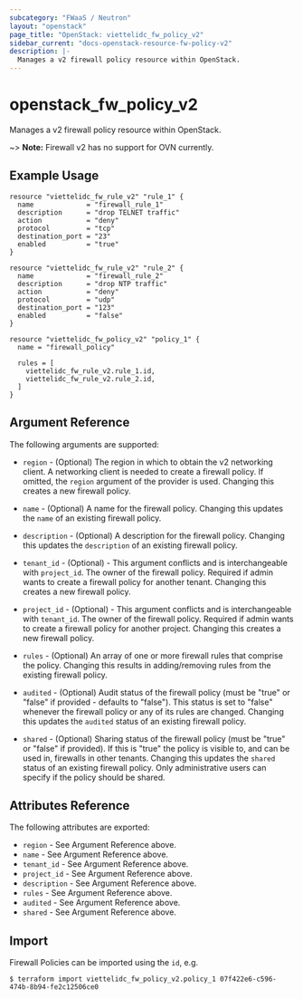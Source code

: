 ```yaml
---
subcategory: "FWaaS / Neutron"
layout: "openstack"
page_title: "OpenStack: viettelidc_fw_policy_v2"
sidebar_current: "docs-openstack-resource-fw-policy-v2"
description: |-
  Manages a v2 firewall policy resource within OpenStack.
---
```


# openstack\_fw\_policy\_v2

Manages a v2 firewall policy resource within OpenStack.

~> **Note:** Firewall v2 has no support for OVN currently.

## Example Usage

```hcl
resource "viettelidc_fw_rule_v2" "rule_1" {
  name             = "firewall_rule_1"
  description      = "drop TELNET traffic"
  action           = "deny"
  protocol         = "tcp"
  destination_port = "23"
  enabled          = "true"
}

resource "viettelidc_fw_rule_v2" "rule_2" {
  name             = "firewall_rule_2"
  description      = "drop NTP traffic"
  action           = "deny"
  protocol         = "udp"
  destination_port = "123"
  enabled          = "false"
}

resource "viettelidc_fw_policy_v2" "policy_1" {
  name = "firewall_policy"

  rules = [
    viettelidc_fw_rule_v2.rule_1.id,
    viettelidc_fw_rule_v2.rule_2.id,
  ]
}
```

## Argument Reference

The following arguments are supported:

* `region` - (Optional) The region in which to obtain the v2 networking client.
    A networking client is needed to create a firewall policy. If omitted, the
    `region` argument of the provider is used. Changing this creates a new
    firewall policy.

* `name` - (Optional) A name for the firewall policy. Changing this
    updates the `name` of an existing firewall policy.

* `description` - (Optional) A description for the firewall policy. Changing
    this updates the `description` of an existing firewall policy.

* `tenant_id` - (Optional) - This argument conflicts and is interchangeable
    with `project_id`. The owner of the firewall policy. Required if admin wants
    to create a firewall policy for another tenant. Changing this creates a new
    firewall policy.

* `project_id` - (Optional) - This argument conflicts and is interchangeable
    with `tenant_id`. The owner of the firewall policy. Required if admin wants
    to create a firewall policy for another project. Changing this creates a new
    firewall policy.

* `rules` - (Optional) An array of one or more firewall rules that comprise
    the policy. Changing this results in adding/removing rules from the
    existing firewall policy.

* `audited` - (Optional) Audit status of the firewall policy
    (must be "true" or "false" if provided - defaults to "false").
    This status is set to "false" whenever the firewall policy or any of its
    rules are changed. Changing this updates the `audited` status of an existing
    firewall policy.

* `shared` - (Optional) Sharing status of the firewall policy (must be "true"
    or "false" if provided). If this is "true" the policy is visible to, and
    can be used in, firewalls in other tenants. Changing this updates the
    `shared` status of an existing firewall policy. Only administrative users
    can specify if the policy should be shared.

## Attributes Reference

The following attributes are exported:

* `region` - See Argument Reference above.
* `name` - See Argument Reference above.
* `tenant_id` - See Argument Reference above.
* `project_id` - See Argument Reference above.
* `description` - See Argument Reference above.
* `rules` - See Argument Reference above.
* `audited` - See Argument Reference above.
* `shared` - See Argument Reference above.

## Import

Firewall Policies can be imported using the `id`, e.g.

```
$ terraform import viettelidc_fw_policy_v2.policy_1 07f422e6-c596-474b-8b94-fe2c12506ce0
```
